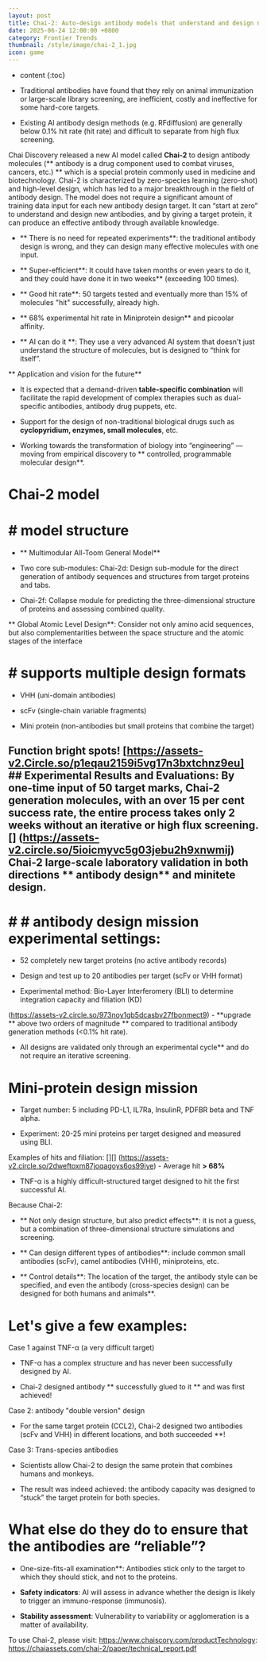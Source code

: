 ```yaml
---
layout: post
title: Chai-2: Auto-design antibody models that understand and design new antibodies "from zero"
date: 2025-06-24 12:00:00 +0800
category: Frontier Trends
thumbnail: /style/image/chai-2_1.jpg
icon: game
---
```

* content
{:toc}

- Traditional antibodies have found that they rely on animal immunization or large-scale library screening, are inefficient, costly and ineffective for some hard-core targets.

- Existing AI antibody design methods (e.g. RFdiffusion) are generally below 0.1% hit rate (hit rate) and difficult to separate from high flux screening.

Chai Discovery released a new AI model called **Chai-2** to design antibody molecules (** antibody is a drug component used to combat viruses, cancers, etc.) ** which is a special protein commonly used in medicine and biotechnology. Chai-2 is characterized by zero-species learning (zero-shot) and high-level design, which has led to a major breakthrough in the field of antibody design. The model does not require a significant amount of training data input for each new antibody design target. It can “start at zero” to understand and design new antibodies, and by giving a target protein, it can produce an effective antibody through available knowledge.

- ** There is no need for repeated experiments**: the traditional antibody design is wrong, and they can design many effective molecules with one input.

- ** Super-efficient**: It could have taken months or even years to do it, and they could have done it in two weeks** (exceeding 100 times).

- ** Good hit rate**: 50 targets tested and eventually more than 15% of molecules "hit" successfully, already high.

- ** 68% experimental hit rate in Miniprotein design** and picoolar affinity.

- ** AI can do it **: They use a very advanced AI system that doesn't just understand the structure of molecules, but is designed to “think for itself”.

** Application and vision for the future**

- It is expected that a demand-driven **table-specific combination** will facilitate the rapid development of complex therapies such as dual-specific antibodies, antibody drug puppets, etc.

- Support for the design of non-traditional biological drugs such as **cyclopyridium, enzymes, small molecules**, etc.

- Working towards the transformation of biology into “engineering” — moving from empirical discovery to ** controlled, programmable molecular design**.

# Chai-2 model

# # model structure

- ** Multimodular All-Toom General Model**

- Two core sub-modules: Chai-2d: Design sub-module for the direct generation of antibody sequences and structures from target proteins and tabs.

- Chai-2f: Collapse module for predicting the three-dimensional structure of proteins and assessing combined quality.

** Global Atomic Level Design**: Consider not only amino acid sequences, but also complementarities between the space structure and the atomic stages of the interface

# #  supports multiple design formats

- VHH (uni-domain antibodies)

- scFv (single-chain variable fragments)

- Mini protein (non-antibodies but small proteins that combine the target)

## Function bright spots! [https://assets-v2.Circle.so/p1eqau2159i5vg17n3bxtchnz9eu] ## Experimental Results and Evaluations: By one-time input of 50 target marks, Chai-2 generation molecules, with an over 15 per cent success rate, the entire process takes only 2 weeks without an iterative or high flux screening.[] (https://assets-v2.circle.so/5ioicmyvc5g03jebu2h9xnwmij) Chai-2 large-scale laboratory validation in both directions ** antibody design** and **minitete design**.

# # # antibody design mission experimental settings:

- 52 completely new target proteins (no active antibody records)

- Design and test up to 20 antibodies per target (scFv or VHH format)

- Experimental method: Bio-Layer Interferomery (BLI) to determine integration capacity and filiation (KD)

(https://assets-v2.circle.so/973noy1gb5dcasbv27fbonmect9) - **upgrade ** above two orders of magnitude ** compared to traditional antibody generation methods (<0.1% hit rate).

- All designs are validated only through an experimental cycle** and do not require an iterative screening.

# Mini-protein design mission #

- Target number: 5 including PD-L1, IL7Ra, InsulinR, PDFBR beta and TNF alpha.

- Experiment: 20-25 mini proteins per target designed and measured using BLI.

Examples of hits and filiation: [][] (https://assets-v2.circle.so/2dweftoxm87joqagoys6os99iye) - Average hit **> 68%**

- TNF-α is a highly difficult-structured target designed to hit the first successful AI.

Because Chai-2:

- ** Not only design structure, but also predict effects**: it is not a guess, but a combination of three-dimensional structure simulations and screening.

- ** Can design different types of antibodies**: include common small antibodies (scFv), camel antibodies (VHH), miniproteins, etc.

- ** Control details**: The location of the target, the antibody style can be specified, and even the antibody (cross-species design) can be designed for both humans and animals**.

# Let's give a few examples:

Case 1 against TNF-α (a very difficult target)

- TNF-α has a complex structure and has never been successfully designed by AI.

- Chai-2 designed antibody ** successfully glued to it ** and was first achieved!

Case 2: antibody "double version" design

- For the same target protein (CCL2), Chai-2 designed two antibodies (scFv and VHH) in different locations, and both succeeded **!

Case 3: Trans-species antibodies

- Scientists allow Chai-2 to design the same protein that combines humans and monkeys.

- The result was indeed achieved: the antibody capacity was designed to “stuck” the target protein for both species.

# What else do they do to ensure that the antibodies are “reliable”?

-  One-size-fits-all examination**: Antibodies stick only to the target to which they should stick, and not to the proteins.

- **Safety indicators**: AI will assess in advance whether the design is likely to trigger an immuno-response (immunosis).

- **Stability assessment**: Vulnerability to variability or agglomeration is a matter of availability.

To use Chai-2, please visit: https://www.chaiscory.com/productTechnology: https://chaiassets.com/chai-2/paper/technical_report.pdf